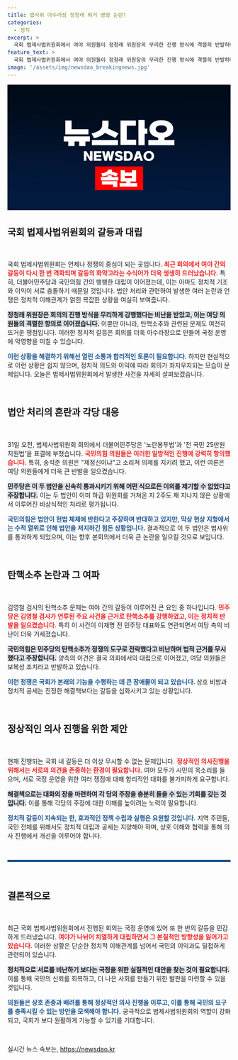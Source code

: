 ```yaml
---
title: 법사위 아수라장 정청래 퇴거 명령 논란!
categories:
  - 정치
excerpt: >
  국회 법제사법위원회에서 여야 의원들이 정청래 위원장의 무리한 진행 방식에 격렬히 반발하며 아수라장으로 변했다. 노란봉투법과 전 국민 25만원 지원법을 둘러싼 긴장 속, 양당의 신경전은 끝없이 이어졌다.
feature_text: >
  국회 법제사법위원회에서 여야 의원들이 정청래 위원장의 무리한 진행 방식에 격렬히 반발하며 아수라장으로 변했다. 노란봉투법과 전 국민 25만원 지원법을 둘러싼 긴장 속, 양당의 신경전은 끝없이 이어졌다.
image: '/assets/img/newsdao_breakingnews.jpg'
---
```


<p><img src="/assets/img/newsdao_breakingnews.jpg" alt="ranknews 속보" /></p>

<h2 data-ke-size="size26">국회 법제사법위원회의 갈등과 대립</h2>

<p data-ke-size="size16">&nbsp;</p>

<p>국회 법제사법위원회는 언제나 정쟁의 중심이 되는 곳입니다. <b><span style="color: #ee2323;">최근 회의에서 여야 간의 갈등이 다시 한 번 격화되며 갈등의 화약고라는 수식어가 더욱 생생히 드러났습니다.</span></b> 특히, 더불어민주당과 국민의힘 간의 팽팽한 대립이 이어졌는데, 이는 아마도 정치적 기조와 이익이 서로 충돌하기 때문일 것입니다. 법안 처리와 관련하여 발생한 여러 논란과 언쟁은 정치적 이해관계가 얽힌 복잡한 상황을 여실히 보여줍니다. </p>

<p><b><span style="background-color: #21538527;">정청래 위원장은 회의의 진행 방식을 무리하게 강행했다는 비난을 받았고, 이는 여당 의원들의 격렬한 항의로 이어졌습니다.</span></b> 이뿐만 아니라, 탄핵소추와 관련된 문제도 여전히 뜨거운 쟁점입니다. 이러한 정치적 갈등은 회의를 더욱 아수라장으로 만들어 국정 운영에 악영향을 미칠 수 있습니다. </p>

<p><b><span style="color: #1a5490;">이런 상황을 해결하기 위해선 열린 소통과 합리적인 토론이 필요합니다.</span></b> 하지만 현실적으로 이런 상황은 쉽지 않으며, 정치적 의도와 이익에 따라 회의가 좌지우지되는 모습이 문제입니다. 오늘은 법제사법위원회에서 발생한 사건을 자세히 살펴보겠습니다.</p>

<p data-ke-size="size16">&nbsp;</p>

<h2 data-ke-size="size26">법안 처리의 혼란과 각당 대응</h2>

<p data-ke-size="size16">&nbsp;</p>

<p>31일 오전, 법제사법위원회 회의에서 더불어민주당은 '노란봉투법'과 '전 국민 25만원 지원법'을 표결에 부쳤습니다. <b><span style="color: #ee2323;">국민의힘 의원들은 이러한 일방적인 진행에 강력히 항의했습니다.</span></b> 특히, 송석준 의원은 "제정신이냐"고 소리쳐 의제를 지키려 했고, 이런 여론은 여당 의원들에게 더욱 큰 반발을 일으켰습니다. </p>

<p><b><span style="background-color: #21538527;">민주당은 이 두 법안을 신속히 통과시키기 위해 어떤 식으로든 이의를 제기할 수 없었다고 주장합니다.</span></b> 이는 두 법안이 이미 하급 위원회를 거쳐온 지 2주도 채 지나지 않은 상황에서 이루어진 비상식적인 처리로 평가됩니다. </p>

<p><b><span style="color: #1a5490;">국민의힘은 법안이 헌법 체제에 반한다고 주장하며 반대하고 있지만, 막상 현상 지형에서는 수적 열위로 인해 법안을 저지하긴 힘든 상황입니다.</span></b> 결과적으로 이 두 법안은 법사위를 통과하게 되었으며, 이는 향후 본회의에서 더욱 큰 논란을 일으킬 것으로 보입니다.</p>

<p data-ke-size="size16">&nbsp;</p>

<h2 data-ke-size="size26">탄핵소추 논란과 그 여파</h2>

<p data-ke-size="size16">&nbsp;</p>

<p>김영철 검사의 탄핵소추 문제는 여야 간의 갈등이 이루어진 큰 요인 중 하나입니다. <b><span style="color: #ee2323;">민주당은 김영철 검사가 연루된 주요 사건을 근거로 탄핵소추를 강행하였고, 이는 정치적 반발을 일으켰습니다.</span></b> 특히 이 사건이 이재명 전 민주당 대표와도 연관되면서 여당 측의 비난이 더욱 거세졌습니다. </p>

<p><b><span style="background-color: #21538527;">국민의힘은 민주당의 탄핵소추가 정쟁의 도구로 전락했다고 비난하며 법적 근거를 무시했다고 주장합니다.</span></b> 양측의 이견은 결국 의회에서의 대립으로 이어졌고, 여당 의원들은 보복성 조치라고 반발하고 있습니다. </p>

<p><b><span style="color: #1a5490;">이런 정쟁은 국회가 본래의 기능을 수행하는 데 큰 장애물이 되고 있습니다. </span></b> 상호 비방과 정치적 공세는 진정한 해결책보다는 갈등을 심화시키고 있는 상황입니다. </p>

<p data-ke-size="size16">&nbsp;</p>

<h2 data-ke-size="size26">정상적인 의사 진행을 위한 제안</h2>

<p data-ke-size="size16">&nbsp;</p>

<p>현재 진행되는 국회 내 갈등은 더 이상 무시할 수 없는 문제입니다. <b><span style="color: #ee2323;">정상적인 의사진행을 위해서는 서로의 의견을 존중하는 환경이 필요합니다.</span></b> 여야 모두가 시민의 목소리를 들으며, 서로 국정 운영을 위한 여러 쟁점에 대해 합리적인 대화를 불가피하게 요구합니다.</p>

<p><b><span style="background-color: #21538527;">해결책으로는 대화의 장을 마련하여 각 당의 주장을 충분히 들을 수 있는 기회를 갖는 것입니다.</span></b> 이를 통해 각당의 주장에 대한 이해를 높이려는 노력이 필요합니다. </p>

<p><b><span style="color: #1a5490;">정치적 갈등이 지속되는 한, 효과적인 정책 수립과 실행은 요원할 것입니다.</span></b> 지역 주민들, 국민 전체를 위해서도 정치적 대립과 공세는 지양해야 하며, 상호 이해와 협력을 통해 의사 진행에서 개선을 이루어야 합니다. </p>

<p data-ke-size="size16">&nbsp;</p>

<hr style="height: 5px; border: none; background: #1a5490;"/>

<p data-ke-size="size16">&nbsp;</p>

<h2 data-ke-size="size26">결론적으로</h2>

<p data-ke-size="size16">&nbsp;</p>

<p>최근 국회 법제사법위원회에서 진행된 회의는 국정 운영에 있어 또 한 번의 갈등을 민감하게 드러냈습니다. <b><span style="color: #ee2323;">여야가 나뉘어 치열하게 대립하면서 그 본질적인 방향성을 잃어가고 있습니다.</span></b> 이러한 상황은 단순한 정치적 이해관계를 넘어서 국민의 이익과도 밀접하게 관련되어 있습니다. </p>

<p><b><span style="background-color: #21538527;">정치적으로 서로를 비난하기 보다는 국정을 위한 실질적인 대안을 찾는 것이 필요합니다.</span></b> 이를 통해 국민의 신뢰를 회복하고, 더 나은 사회를 만들기 위한 발판을 마련할 수 있을 것입니다. </p>

<p><b><span style="color: #1a5490;">의원들은 상호 존중과 배려를 통해 정상적인 의사 진행을 이루고, 이를 통해 국민의 요구를 충족시킬 수 있는 방안을 모색해야 합니다.</span></b> 궁극적으로 법제사법위원회의 역할이 강화되고, 국회가 보다 원활하게 기능할 수 있기를 기대합니다. </p>

<p data-ke-size="size16">&nbsp;</p>
실시간 뉴스 속보는, <a href="https://newsdao.kr" rel="dofollow">https://newsdao.kr</a>


